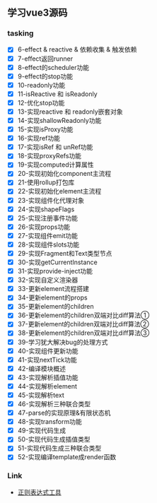#

## 学习vue3源码

### tasking

- [x] 6-effect & reactive & 依赖收集 & 触发依赖
- [x] 7-effect返回runner
- [x] 8-effect的scheduler功能
- [x] 9-effect的stop功能
- [x] 10-readonly功能
- [x] 11-isReactive 和 isReadonly
- [x] 12-优化stop功能
- [x] 13-实现reactive 和 readonly嵌套对象
- [x] 14-实现shallowReadonly功能
- [x] 15-实现isProxy功能
- [x] 16-实现ref功能
- [x] 17-实现isRef 和 unRef功能
- [x] 18-实现proxyRefs功能
- [x] 19-实现computed计算属性
- [x] 20-实现初始化component主流程
- [x] 21-使用rollup打包库
- [x] 22-实现初始化element主流程
- [x] 23-实现组件化代理对象
- [x] 24-实现shapeFlags
- [x] 25-实现注册事件功能
- [x] 26-实现props功能
- [x] 27-实现组件emit功能
- [x] 28-实现组件slots功能
- [x] 29-实现Fragment和Text类型节点
- [x] 30-实现getCurrentInstance
- [x] 31-实现provide-inject功能
- [x] 32-实现自定义渲染器
- [x] 33-更新element流程搭建
- [x] 34-更新element的props
- [x] 35-更新element的children
- [x] 36-更新element的children双端对比diff算法①
- [x] 37-更新element的children双端对比diff算法②
- [x] 38-更新element的children双端对比diff算法③
- [x] 39-学习犹大解决bug的处理方式
- [x] 40-实现组件更新功能
- [x] 41-实现nextTick功能
- [x] 42-编译模块概述
- [x] 43-实现解析插值功能
- [x] 44-实现解析element
- [x] 45-实现解析text
- [x] 46-实现解析三种联合类型
- [x] 47-parse的实现原理&有限状态机
- [x] 48-实现transform功能
- [x] 49-实现代码生成
- [x] 50-实现代码生成插值类型
- [x] 51-实现代码生成三种联合类型
- [x] 52-实现编译template成render函数

### Link

- [正则表达式工具](https://regexr.com/)
